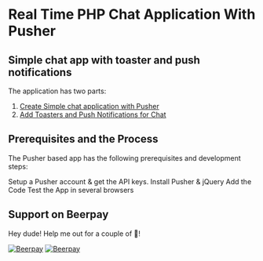 # Real Time PHP Chat Application With Pusher
## Simple chat app with toaster and push notifications

The application has two parts:
1.  [Create Simple chat application with Pusher](https://www.cloudways.com/blog/real-time-chat-app-php)
2.  [Add Toasters and Push Notifications for Chat](https://www.cloudways.com/blog/push-notification-php-onesignal-toastr)

## Prerequisites and the Process

The Pusher based app has the following prerequisites and development steps:

Setup a Pusher account & get the API keys.
Install Pusher & jQuery
Add the Code
Test the App in several browsers

## Support on Beerpay
Hey dude! Help me out for a couple of :beers:!

[![Beerpay](https://beerpay.io/shahroznawaz/chat-app-php/badge.svg?style=beer-square)](https://beerpay.io/shahroznawaz/chat-app-php)  [![Beerpay](https://beerpay.io/shahroznawaz/chat-app-php/make-wish.svg?style=flat-square)](https://beerpay.io/shahroznawaz/chat-app-php?focus=wish)